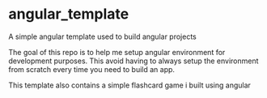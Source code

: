 # angular_template
A simple angular template used to build angular projects



The goal of this repo is to help me setup angular environment for development purposes. This avoid having to always setup the environment from
scratch every time you need to build an app.

This template also contains a simple flashcard game i built using angular

